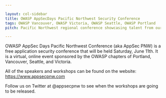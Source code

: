 ```yaml
---

layout: col-sidebar
title: OWASP AppSecDays Pacific Northwest Security Conference
tags: OWASP Vancouver, OWASP Victoria, OWASP Seattle, OWASP Portland
pitch: Pacific Northwest regional conference showcasing talent from our respective chapters

---
```


OWASP AppSec Days Pacific Northwest Conference (aka AppSec PNW) is a free application security conference that will be held Saturday, June 11th. It is a virtual, online event sponsored by the OWASP chapters of Portland, Vancouver, Seattle, and Victoria.

All of the speakers and workshops can be found on the website: https://www.appsecpnw.com

Follow us on Twitter at @appsecpnw to see when the workshops are going to be released.


